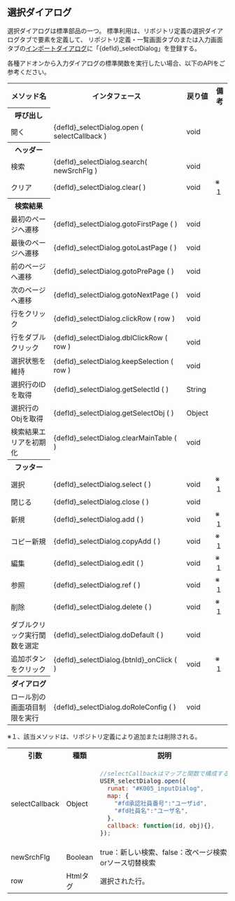 ## 選択ダイアログ

選択ダイアログは標準部品の一つ。
標準利用は、リポジトリ定義の選択ダイアログタブで要素を定義して、
リポジトリ定義・一覧画面タブのまたは入力画面タブの[インポートダイアログ](base.imports.md)に「{defId}_selectDialog」を登録する。

各種アドオンから入力ダイアログの標準関数を実行したい場合、以下のAPIをご参考ください。

<table>
<tr><th>メソッド名</th><th>インタフェース</th><th>戻り値</th><th>備考</th></tr>
<tr><th>呼び出し</th></tr>
<tr><td>開く</td><td>{defId}_selectDialog.open ( selectCallback )</td><td>void</td><td></td></tr>
<tr><th>ヘッダー</th></tr>
<tr><td>検索</td><td>{defId}_selectDialog.search( newSrchFlg )</td><td>void</td><td></td></tr>
<tr><td>クリア</td><td>{defId}_selectDialog.clear( )</td><td>void</td><td>※１</td></tr>
<tr><th>検索結果</th></tr>
<tr><td>最初のページへ遷移</td><td>{defId}_selectDialog.gotoFirstPage ( )</td><td>void</td><td></td></tr>
<tr><td>最後のページへ遷移</td><td>{defId}_selectDialog.gotoLastPage ( )</td><td>void</td><td></td></tr>
<tr><td>前のページへ遷移</td><td>{defId}_selectDialog.gotoPrePage ( )</td><td>void</td><td></td></tr>
<tr><td>次のページへ遷移</td><td>{defId}_selectDialog.gotoNextPage ( )</td><td>void</td><td></td></tr>
<tr><td>行をクリック</td><td>{defId}_selectDialog.clickRow ( row )</td><td>void</td><td></td></tr>
<tr><td>行をダブルクリック</td><td>{defId}_selectDialog.dblClickRow ( row )</td><td>void</td><td></td></tr>
<tr><td>選択状態を維持</td><td>{defId}_selectDialog.keepSelection ( row )</td><td>void</td><td></td></tr>
<tr><td>選択行のIDを取得</td><td>{defId}_selectDialog.getSelectId ( )</td><td>String</td><td></td></tr>
<tr><td>選択行のObjを取得</td><td>{defId}_selectDialog.getSelectObj ( )</td><td>Object</td><td></td></tr>
<tr><td>検索結果エリアを初期化</td><td>{defId}_selectDialog.clearMainTable ( )</td><td>void</td><td></td></tr>
<tr><th>フッター</th></tr>
<tr><td>選択</td><td>{defId}_selectDialog.select ( )</td><td>void</td><td>※１</td></tr>
<tr><td>閉じる</td><td>{defId}_selectDialog.close ( )</td><td>void</td><td></td></tr>
<tr><td>新規</td><td>{defId}_selectDialog.add ( )</td><td>void</td><td>※１</td></tr>
<tr><td>コピー新規</td><td>{defId}_selectDialog.copyAdd ( )</td><td>void</td><td>※１</td></tr>
<tr><td>編集</td><td>{defId}_selectDialog.edit ( )</td><td>void</td><td>※１</td></tr>
<tr><td>参照</td><td>{defId}_selectDialog.ref ( )</td><td>void</td><td>※１</td></tr>
<tr><td>削除</td><td>{defId}_selectDialog.delete ( )</td><td>void</td><td>※１</td></tr>
<tr><td>ダブルクリック実行関数を選定</td><td>{defId}_selectDialog.doDefault ( )</td><td>void</td><td></td></tr>
<tr><td>追加ボタンをクリック</td><td>{defId}_selectDialog.{btnId}_onClick ( )</td><td>void</td><td>※１</td></tr>
<tr><th>ダイアログ</th></tr>
<tr><td>ロール別の画面項目制限を実行</td><td>{defId}_selectDialog.doRoleConfig ( )</td><td>void</td><td></td></tr>
</table>

※１、該当メソッドは、リポジトリ定義により追加または削除される。

<table>
<tr><th>引数</th><th>種類</th><th>説明</th></tr>
<tr><td>selectCallback</td><td>Object</td><td>

```js
//selectCallbackはマップと関数で構成する
USER_selectDialog.open({
  runat: "#K005_inputDialog",
  map: {
    "#fd承認社員番号":"ユーザid",
    "#fd社員名":"ユーザ名",
  },
  callback: function(id, obj){},
});
```
</td></tr>
<tr><td>newSrchFlg</td><td>Boolean</td><td>true：新しい検索、false：改ページ検索orソース切替検索</td></tr>
<tr><td>row</td><td>Htmlタグ</td><td>選択された行。</td></tr>
</table>
